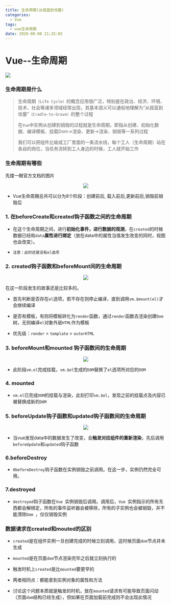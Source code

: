 ```yaml
---
title: 生命周期(从摇篮到坟墓)
categories:
  - Vue
tags:
  - vue生命周期
date: 2020-08-08 21:25:02
---
```




# Vue--生命周期



<img src="1.png"/>



### 生命周期是什么



>生命周期`（Life Cycle）`的概念应用很广泛，特别是在政治、经济、环境、技术、社会等诸多领域经常出现，其基本涵义可以通俗地理解为“从摇篮到坟墓”`（Cradle-to-Grave）`的整个过程
>
>在`Vue`中实例从创建到销毁的过程就是生命周期，即指从创建、初始化数据、编译模板、挂载Dom→渲染、更新→渲染、销毁等一系列过程
>
>我们可以把组件比喻成工厂里面的一条流水线，每个工人（生命周期）站在各自的岗位，当任务流转到工人身边的时候，工人就开始工作



### 生命周期有哪些

先搂一眼官方文档的图片

<center><img src="3.png"  /></center>



- Vue生命周期总共可以分为8个阶段：创建前后, 载入前后,更新前后,销毁前销毁后



###  1. **在beforeCreate和created钩子函数之间的生命周期**

- 在这个生命周期之间，进行**初始化事件，进行数据的观测**，在`created`的时候数据已经和`data`**属性进行绑定**（放在data中的属性当值发生改变的同时，视图也会改变）。

- `注意：此时还是没有el选项`

### **2. created钩子函数和beforeMount间的生命周期**

<center><img src="4.png"  /></center>



在这一阶段发生的故事还是比较多的。

- 首先判断是否存在`el`选项，若不存在则停止编译，直到调用`vm.$mount(el)`才会继续编译

- 是否有模板，有则将模板转化为`render`函数，通过`render`函数去渲染创建`Dom`树，无则编译`el`对象外层`HTML`作为模板

- 优先级：`render` > `template` > `outerHTML`



### **3. beforeMount和mounted 钩子函数间的生命周期**

<center><img src="5.png"  /></center>

- 此阶段`vm.el`完成挂载，`vm.$el`生成的`DOM`替换了`el`选项所对应的`DOM`



### **4. mounted**

- `vm.el`已完成`DOM`的挂载与渲染，此刻打印`vm.$el`，发现之前的挂载点及内容已被替换成新的`DOM`



### **5. beforeUpdate钩子函数和updated钩子函数间的生命周期**

<center><img src="6.png"  /></center>

- 当vue发现data中的数据发生了改变，会**触发对应组件的重新渲染**，先后调用`beforeUpdate`和`updated`钩子函数



### 6.**beforeDestroy**

- `0beforeDestroy`钩子函数在实例销毁之前调用。在这一步，实例仍然完全可用。



### 7.**destroyed**

- `destroyed`钩子函数在`Vue `实例销毁后调用。调用后，`Vue `实例指示的所有东西都会解绑定，所有的事件监听器会被移除，所有的子实例也会被销毁，并不能清除`Dom `，仅仅销毁实例



### 数据请求在created和mouted的区别

- `created`是在组件实例一旦创建完成的时候立刻调用，这时候页面`dom`节点并未生成

- `mounted`是在页面`dom`节点渲染完毕之后就立刻执行的

- 触发时机上`created`是比`mounted`要更早的

- 两者相同点：都能拿到实例对象的属性和方法

- 讨论这个问题本质就是触发的时机，放在`mounted`请求有可能导致页面闪动（页面`dom`结构已经生成），但如果在页面加载前完成则不会出现此情况